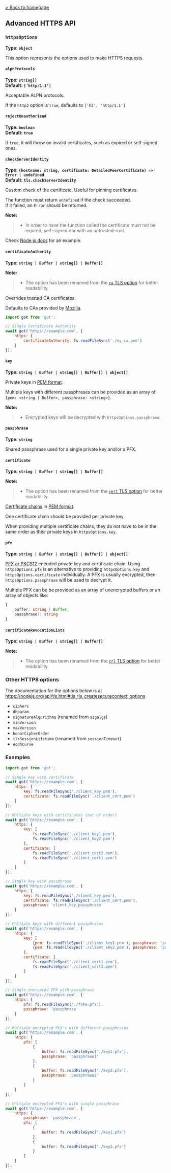 [> Back to homepage](../readme.md#documentation)

## Advanced HTTPS API

### `httpsOptions`

**Type: `object`**

This option represents the options used to make HTTPS requests.

#### `alpnProtocols`

**Type: `string[]`**\
**Default: `['http/1.1']`**

Acceptable ALPN protocols.

If the `http2` option is `true`, defaults to `['h2', 'http/1.1']`.

#### `rejectUnauthorized`

**Type: `boolean`**\
**Default: `true`**

If `true`, it will throw on invalid certificates, such as expired or self-signed ones.

#### `checkServerIdentity`

**Type: `(hostname: string, certificate: DetailedPeerCertificate) => Error | undefined`**\
**Default: `tls.checkServerIdentity`**

Custom check of the certificate. Useful for pinning certificates.

The function must return `undefined` if the check succeeded.\
If it failed, an `Error` should be returned.

**Note:**
> - In order to have the function called the certificate must not be expired, self-signed nor with an untrusted-root.

Check [Node.js docs](https://nodejs.org/api/https.html#https_https_request_url_options_callback) for an example.

#### `certificateAuthority`

**Type: `string | Buffer | string[] | Buffer[]`**

**Note:**
> - The option has been renamed from the [`ca` TLS option](https://nodejs.org/api/tls.html#tls_tls_createsecurecontext_options) for better readability.

Overrides trusted CA certificates.

Defaults to CAs provided by [Mozilla](https://ccadb-public.secure.force.com/mozilla/IncludedCACertificateReport).

```js
import got from 'got';

// Single Certificate Authority
await got('https://example.com', {
	https: {
		certificateAuthority: fs.readFileSync('./my_ca.pem')
	}
});
```

#### `key`

**Type: `string | Buffer | string[] | Buffer[] | object[]`**

Private keys in [PEM format](https://en.wikipedia.org/wiki/Privacy-Enhanced_Mail).

Multiple keys with different passphrases can be provided as an array of `{pem: <string | Buffer>, passphrase: <string>}`.

**Note:**
> - Encrypted keys will be decrypted with `httpsOptions.passphrase`.

#### `passphrase`

**Type: `string`**

Shared passphrase used for a single private key and/or a PFX.

#### `certificate`

**Type: `string | Buffer | string[] | Buffer[]`**

**Note:**
> - The option has been renamed from the [`cert` TLS option](https://nodejs.org/api/tls.html#tls_tls_createsecurecontext_options) for better readability.

[Certificate chains](https://en.wikipedia.org/wiki/X.509#Certificate_chains_and_cross-certification) in [PEM format](https://en.wikipedia.org/wiki/Privacy-Enhanced_Mail).

One certificate chain should be provided per private key.

When providing multiple certificate chains, they do not have to be in the same order as their private keys in `httpsOptions.key`.

#### `pfx`

**Type: `string | Buffer | string[] | Buffer[] | object[]`**

[PFX or PKCS12](https://en.wikipedia.org/wiki/PKCS_12) encoded private key and certificate chain. Using `httpsOptions.pfx` is an alternative to providing `httpsOptions.key` and `httpsOptions.certificate` individually. A PFX is usually encrypted, then `httpsOptions.passphrase` will be used to decrypt it.

Multiple PFX can be be provided as an array of unencrypted buffers or an array of objects like:

```ts
{
	buffer: string | Buffer,
	passphrase?: string
}
```

#### `certificateRevocationLists`

**Type: `string | Buffer | string[] | Buffer[]`**

**Note:**
> - The option has been renamed from the [`crl` TLS option](https://nodejs.org/api/tls.html#tls_tls_createsecurecontext_options) for better readability.

### Other HTTPS options

The documentation for the options below is at https://nodejs.org/api/tls.html#tls_tls_createsecurecontext_options

- `ciphers`
- `dhparam`
- `signatureAlgorithms` (renamed from `sigalgs`)
- `minVersion`
- `maxVersion`
- `honorCipherOrder`
- `tlsSessionLifetime` (renamed from `sessionTimeout`)
- `ecdhCurve`

### Examples

```js
import got from 'got';

// Single key with certificate
await got('https://example.com', {
	https: {
		key: fs.readFileSync('./client_key.pem'),
		certificate: fs.readFileSync('./client_cert.pem')
	}
});

// Multiple keys with certificates (out of order)
await got('https://example.com', {
	https: {
		key: [
			fs.readFileSync('./client_key1.pem'),
			fs.readFileSync('./client_key2.pem')
		],
		certificate: [
			fs.readFileSync('./client_cert2.pem'),
			fs.readFileSync('./client_cert1.pem')
		]
	}
});

// Single key with passphrase
await got('https://example.com', {
	https: {
		key: fs.readFileSync('./client_key.pem'),
		certificate: fs.readFileSync('./client_cert.pem'),
		passphrase: 'client_key_passphrase'
	}
});

// Multiple keys with different passphrases
await got('https://example.com', {
	https: {
		key: [
			{pem: fs.readFileSync('./client_key1.pem'), passphrase: 'passphrase1'},
			{pem: fs.readFileSync('./client_key2.pem'), passphrase: 'passphrase2'},
		],
		certificate: [
			fs.readFileSync('./client_cert1.pem'),
			fs.readFileSync('./client_cert2.pem')
		]
	}
});

// Single encrypted PFX with passphrase
await got('https://example.com', {
	https: {
		pfx: fs.readFileSync('./fake.pfx'),
		passphrase: 'passphrase'
	}
});

// Multiple encrypted PFX's with different passphrases
await got('https://example.com', {
	https: {
		pfx: [
			{
				buffer: fs.readFileSync('./key1.pfx'),
				passphrase: 'passphrase1'
			},
			{
				buffer: fs.readFileSync('./key2.pfx'),
				passphrase: 'passphrase2'
			}
		]
	}
});

// Multiple encrypted PFX's with single passphrase
await got('https://example.com', {
	https: {
		passphrase: 'passphrase',
		pfx: [
			{
				buffer: fs.readFileSync('./key1.pfx')
			},
			{
				buffer: fs.readFileSync('./key2.pfx')
			}
		]
	}
});
```
